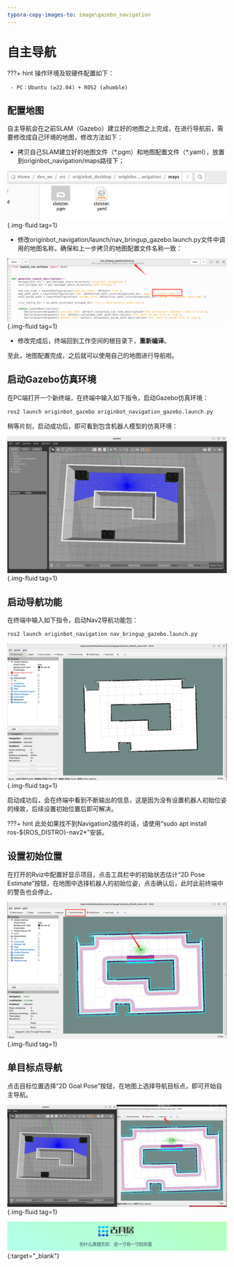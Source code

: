 ```yaml
---
typora-copy-images-to: image\gazebo_navigation
---
```


# **自主导航**

???+ hint
    操作环境及软硬件配置如下：

     - PC：Ubuntu (≥22.04) + ROS2 (≥humble)



## **配置地图**

自主导航会在之前SLAM（Gazebo）建立好的地图之上完成，在进行导航前，需要修改成自己环境的地图，修改方法如下：

- 拷贝自己SLAM建立好的地图文件（\*.pgm）和地图配置文件（\*.yaml），放置到originbot_navigation/maps路径下；

![image-20230705220131082](../../assets/img/gazebo_navigation/image-20230705220131082.png){.img-fluid tag=1}

- 修改originbot_navigation/launch/nav_bringup_gazebo.launch.py文件中调用的地图名称，确保和上一步拷贝的地图配置文件名称一致：

![image-20230705220247550](../../assets/img/gazebo_navigation/image-20230705220247550.png){.img-fluid tag=1}

- 修改完成后，终端回到工作空间的根目录下，**重新编译**。

至此，地图配置完成，之后就可以使用自己的地图进行导航啦。



## **启动Gazebo仿真环境**

在PC端打开一个新终端，在终端中输入如下指令，启动Gazebo仿真环境：

```bash
ros2 launch originbot_gazebo originbot_navigation_gazebo.launch.py
```

稍等片刻，启动成功后，即可看到包含机器人模型的仿真环境：

![image-20230705220357301](../../assets/img/gazebo_navigation/image-20230705220357301.png){.img-fluid tag=1}



## **启动导航功能**

在终端中输入如下指令，启动Nav2导航功能包：

```bash
ros2 launch originbot_navigation nav_bringup_gazebo.launch.py
```

![image-20230705220546505](../../assets/img/gazebo_navigation/image-20230705220546505.png){.img-fluid tag=1}

启动成功后，会在终端中看到不断输出的信息，这是因为没有设置机器人初始位姿的缘故，后续设置初始位置后即可解决。

???+ hint
    此处如果找不到Navigation2插件的话，请使用“sudo apt install ros-${ROS_DISTRO}-nav2*”安装。

## **设置初始位置**

在打开的Rviz中配置好显示项目，点击工具栏中的初始状态估计“2D Pose Estimate”按钮，在地图中选择机器人的初始位姿，点击确认后，此时此前终端中的警告也会停止。

![image-20230705220806874](../../assets/img/gazebo_navigation/image-20230705220806874.png){.img-fluid tag=1}



## **单目标点导航**

点击目标位置选择“2D Goal Pose”按钮，在地图上选择导航目标点，即可开始自主导航。

![image-20230705220916560](../../assets/img/gazebo_navigation/image-20230705220916560.png){.img-fluid tag=1}



[![图片1](../../assets/img/footer.png)](https://www.guyuehome.com/){:target="_blank"}
